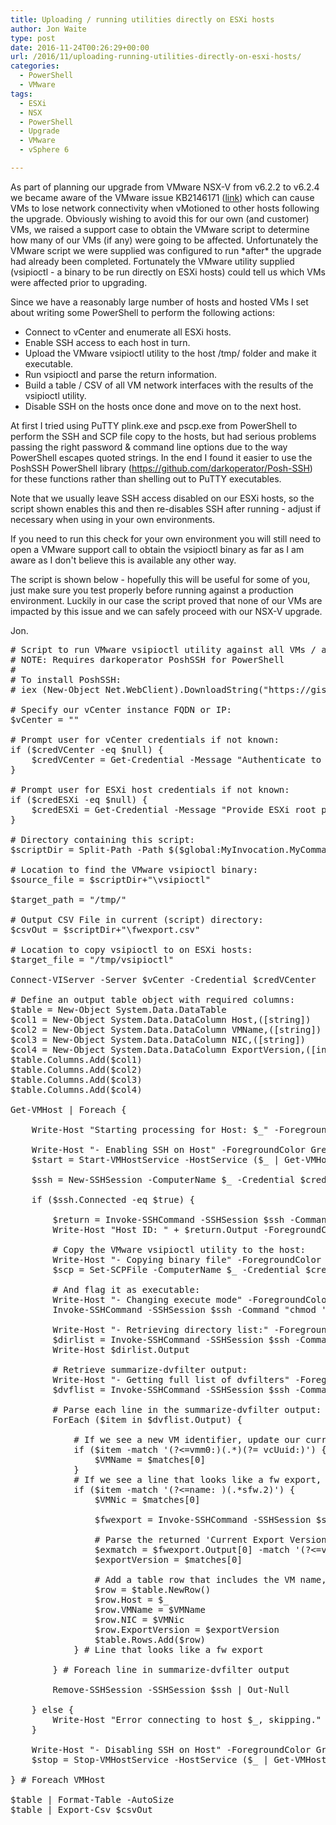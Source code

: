 ```yaml
---
title: Uploading / running utilities directly on ESXi hosts
author: Jon Waite
type: post
date: 2016-11-24T00:26:29+00:00
url: /2016/11/uploading-running-utilities-directly-on-esxi-hosts/
categories:
  - PowerShell
  - VMware
tags:
  - ESXi
  - NSX
  - PowerShell
  - Upgrade
  - VMware
  - vSphere 6

---
```

As part of planning our upgrade from VMware NSX-V from v6.2.2 to v6.2.4 we became aware of the VMware issue KB2146171 ([link][1]) which can cause VMs to lose network connectivity when vMotioned to other hosts following the upgrade. Obviously wishing to avoid this for our own (and customer) VMs, we raised a support case to obtain the VMware script to determine how many of our VMs (if any) were going to be affected. Unfortunately the VMware script we were supplied was configured to run \*after\* the upgrade had already been completed. Fortunately the VMware utility supplied (vsipioctl - a binary to be run directly on ESXi hosts) could tell us which VMs were affected prior to upgrading.

Since we have a reasonably large number of hosts and hosted VMs I set about writing some PowerShell to perform the following actions:

  * Connect to vCenter and enumerate all ESXi hosts.
  * Enable SSH access to each host in turn.
  * Upload the VMware vsipioctl utility to the host /tmp/ folder and make it executable.
  * Run vsipioctl and parse the return information.
  * Build a table / CSV of all VM network interfaces with the results of the vsipioctl utility.
  * Disable SSH on the hosts once done and move on to the next host.

At first I tried using PuTTY plink.exe and pscp.exe from PowerShell to perform the SSH and SCP file copy to the hosts, but had serious problems passing the right password & command line options due to the way PowerShell escapes quoted strings. In the end I found it easier to use the PoshSSH PowerShell library (<https://github.com/darkoperator/Posh-SSH>) for these functions rather than shelling out to PuTTY executables.

Note that we usually leave SSH access disabled on our ESXi hosts, so the script shown enables this and then re-disables SSH after running - adjust if necessary when using in your own environments.

If you need to run this check for your own environment you will still need to open a VMware support call to obtain the vsipioctl binary as far as I am aware as I don't believe this is available any other way.

The script is shown below - hopefully this will be useful for some of you, just make sure you test properly before running against a production environment. Luckily in our case the script proved that none of our VMs are impacted by this issue and we can safely proceed with our NSX-V upgrade.

Jon.

<pre class="lang:default decode:true " title="Upload and run ESXi CLI against each host in a vCenter"># Script to run VMware vsipioctl utility against all VMs / all hosts
# NOTE: Requires darkoperator PoshSSH for PowerShell
#
# To install PoshSSH:
# iex (New-Object Net.WebClient).DownloadString("https://gist.github.com/darkoperator/6152630/raw/c67de4f7cd780ba367cccbc2593f38d18ce6df89/instposhsshdev")

# Specify our vCenter instance FQDN or IP:
$vCenter = "<vcenter FQDN or IP address>"

# Prompt user for vCenter credentials if not known:
if ($credVCenter -eq $null) {
    $credVCenter = Get-Credential -Message "Authenticate to vCenter Server"
}

# Prompt user for ESXi host credentials if not known:
if ($credESXi -eq $null) {
    $credESXi = Get-Credential -Message "Provide ESXi root password" -UserName root
}

# Directory containing this script:
$scriptDir = Split-Path -Path $($global:MyInvocation.MyCommand.Path)

# Location to find the VMware vsipioctl binary:
$source_file = $scriptDir+"\vsipioctl"

$target_path = "/tmp/"

# Output CSV File in current (script) directory:
$csvOut = $scriptDir+"\fwexport.csv"

# Location to copy vsipioctl to on ESXi hosts:
$target_file = "/tmp/vsipioctl"

Connect-VIServer -Server $vCenter -Credential $credVCenter

# Define an output table object with required columns:
$table = New-Object System.Data.DataTable
$col1 = New-Object System.Data.DataColumn Host,([string])
$col2 = New-Object System.Data.DataColumn VMName,([string])
$col3 = New-Object System.Data.DataColumn NIC,([string])
$col4 = New-Object System.Data.DataColumn ExportVersion,([int])
$table.Columns.Add($col1)
$table.Columns.Add($col2)
$table.Columns.Add($col3)
$table.Columns.Add($col4)

Get-VMHost | Foreach {

    Write-Host "Starting processing for Host: $_" -ForegroundColor Green

    Write-Host "- Enabling SSH on Host" -ForegroundColor Green
    $start = Start-VMHostService -HostService ($_ | Get-VMHostService | Where { $_.Key -eq "TSM-SSH"} )

    $ssh = New-SSHSession -ComputerName $_ -Credential $credESXi -Port 22 -AcceptKey:$true

    if ($ssh.Connected -eq $true) {

        $return = Invoke-SSHCommand -SSHSession $ssh -Command "uname -a"
        Write-Host "Host ID: " + $return.Output -ForegroundColor Yellow

        # Copy the VMware vsipioctl utility to the host:
        Write-Host "- Copying binary file" -ForegroundColor Green
        $scp = Set-SCPFile -ComputerName $_ -Credential $credESXi -Port 22 -LocalFile $source_file -RemotePath $target_path

        # And flag it as executable:
        Write-Host "- Changing execute mode" -ForegroundColor Green
        Invoke-SSHCommand -SSHSession $ssh -Command "chmod 'u+x' $target_file" | Out-Null

        Write-Host "- Retrieving directory list:" -ForegroundColor Green
        $dirlist = Invoke-SSHCommand -SSHSession $ssh -Command "ls -l $target_file"
        Write-Host $dirlist.Output
        
        # Retrieve summarize-dvfilter output:
        Write-Host "- Getting full list of dvfilters" -ForegroundColor Green 
        $dvflist = Invoke-SSHCommand -SSHSession $ssh -Command "summarize-dvfilter"

        # Parse each line in the summarize-dvfilter output:
        ForEach ($item in $dvflist.Output) {

            # If we see a new VM identifier, update our current VMName setting:
            if ($item -match '(?<=vmm0:)(.*)(?= vcUuid:)') {
                $VMName = $matches[0]
            }
            # If we see a line that looks like a fw export, grab that and run vsipioctl on it:
            if ($item -match '(?<=name: )(.*sfw.2)') {
                $VMNic = $matches[0]
                
                $fwexport = Invoke-SSHCommand -SSHSession $ssh -Command "/tmp/vsipioctl getexportversion -f $VMnic"
            
                # Parse the returned 'Current Export Version' from vsipioctl:
                $exmatch = $fwexport.Output[0] -match '(?<=version: )(.*)'
                $exportVersion = $matches[0]

                # Add a table row that includes the VM name, NIC ID and exportversion:
                $row = $table.NewRow()
                $row.Host = $_
                $row.VMName = $VMName
                $row.NIC = $VMNic
                $row.ExportVersion = $exportVersion
                $table.Rows.Add($row)
            } # Line that looks like a fw export

        } # Foreach line in summarize-dvfilter output

        Remove-SSHSession -SSHSession $ssh | Out-Null

    } else {
        Write-Host "Error connecting to host $_, skipping." -ForegroundColor Red
    }

    Write-Host "- Disabling SSH on Host" -ForegroundColor Green
    $stop = Stop-VMHostService -HostService ($_ | Get-VMHostService | Where { $_.Key -eq "TSM-SSH"} ) -Confirm:$false
 
} # Foreach VMHost

$table | Format-Table -AutoSize
$table | Export-Csv $csvOut</pre>

&nbsp;

&nbsp;

&nbsp;

&nbsp;

 [1]: https://kb.vmware.com/selfservice/microsites/search.do?language=en_US&cmd=displayKC&externalId=2146171